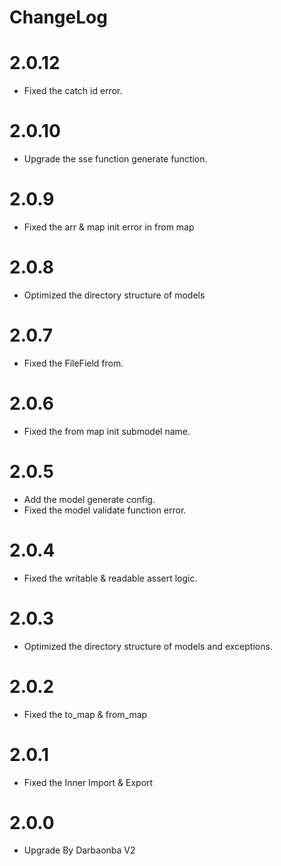 # ChangeLog

# 2.0.12
- Fixed the catch id error.

# 2.0.10
- Upgrade the sse function generate function.

# 2.0.9
- Fixed the arr & map init error in from map

# 2.0.8
- Optimized the directory structure of models

# 2.0.7
- Fixed the FileField from.

# 2.0.6
- Fixed the from map init submodel name.

# 2.0.5
- Add the model generate config.
- Fixed the model validate function error. 

# 2.0.4
- Fixed the writable & readable assert logic.

# 2.0.3
- Optimized the directory structure of models and exceptions.

# 2.0.2
- Fixed the to_map & from_map

# 2.0.1
- Fixed the Inner Import & Export

# 2.0.0
- Upgrade By Darbaonba V2